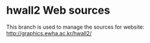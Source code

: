 # hwall2 Web sources

This branch is used to manage the sources for website: http://graphics.ewha.ac.kr/hwall2/
